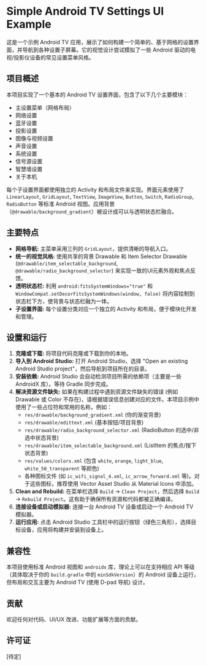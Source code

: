 # Simple Android TV Settings UI Example

这是一个示例 Android TV 应用，展示了如何构建一个简单的、基于网格的设置界面，并导航到各种设置子屏幕。它的视觉设计尝试模拟了一些 Android 驱动的电视/投影仪设备的常见设置菜单风格。

## 项目概述

本项目实现了一个基本的 Android TV 设置界面，包含了以下几个主要模块：

*   主设置菜单（网格布局）
*   网络设置
*   蓝牙设置
*   投影设置
*   图像与视频设置
*   声音设置
*   系统设置
*   信号源设置
*   智慧墙设置
*   关于本机

每个子设置界面都使用独立的 Activity 和布局文件来实现。界面元素使用了 `LinearLayout`, `GridLayout`, `TextView`, `ImageView`, `Button`, `Switch`, `RadioGroup`, `RadioButton` 等标准 Android 视图。应用背景（`@drawable/background_gradient`）被设计成可以与透明状态栏融合。

## 主要特点

*   **网格导航:** 主菜单采用三列的 `GridLayout`，提供清晰的导航入口。
*   **统一的视觉风格:** 使用共享的背景 Drawable 和 Item Selector Drawable (`@drawable/item_selectable_background`, `@drawable/radio_background_selector`) 来实现一致的UI元素外观和焦点反馈。
*   **透明状态栏:** 利用 `android:fitsSystemWindows="true"` 和 `WindowCompat.setDecorFitsSystemWindows(window, false)` 将内容绘制到状态栏下方，使背景与状态栏融为一体。
*   **子设置界面:** 每个设置分类对应一个独立的 Activity 和布局，便于模块化开发和管理。

## 设置和运行

1.  **克隆或下载:** 将项目代码克隆或下载到你的本地。
2.  **导入到 Android Studio:** 打开 Android Studio，选择 "Open an existing Android Studio project"，然后导航到项目所在的目录。
3.  **安装依赖:** Android Studio 会自动检测项目所需的依赖项（主要是一些 AndroidX 库）。等待 Gradle 同步完成。
4.  **解决资源文件缺失:** 如果在构建过程中遇到资源文件缺失的错误 (例如 Drawable 或 Color 不存在)，请根据错误信息创建对应的文件。本项目示例中使用了一些占位符和常用的名称，例如：
    *   `res/drawable/background_gradient.xml` (你的渐变背景)
    *   `res/drawable/edittext.xml` (基本按钮/项目背景)
    *   `res/drawable/radio_background_selector.xml` (RadioButton 的选中/非选中状态背景)
    *   `res/drawable/item_selectable_background.xml` (ListItem 的焦点/按下状态背景)
    *   `res/values/colors.xml` (包含 `white`, `orange`, `light_blue`, `white_50_transparent` 等颜色)
    *   各种图标文件 (如 `ic_wifi_signal_4.xml`, `ic_arrow_forward.xml` 等)。对于这些图标，推荐使用 Vector Asset Studio 从 Material Icons 中添加。
5.  **Clean and Rebuild:** 在菜单栏选择 `Build` -> `Clean Project`，然后选择 `Build` -> `Rebuild Project`。这有助于确保所有资源和代码都被正确编译。
6.  **连接设备或启动模拟器:** 连接一台 Android TV 设备或启动一个 Android TV 模拟器。
7.  **运行应用:** 点击 Android Studio 工具栏中的运行按钮（绿色三角形），选择目标设备，应用将构建并安装到设备上。

## 兼容性

本项目使用标准 Android 视图和 `androidx` 库，理论上可以在支持相应 API 等级（具体取决于你的 `build.gradle` 中的 `minSdkVersion`）的 Android 设备上运行，但布局和交互主要为 Android TV (使用 D-pad 导航) 设计。

## 贡献

欢迎任何对代码、UI/UX 改进、功能扩展等方面的贡献。

## 许可证

[待定]
